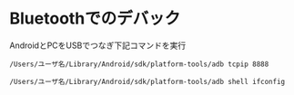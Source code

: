 # Bluetoothでのデバック

AndroidとPCをUSBでつなぎ下記コマンドを実行

```
/Users/ユーザ名/Library/Android/sdk/platform-tools/adb tcpip 8888
```

```
/Users/ユーザ名/Library/Android/sdk/platform-tools/adb shell ifconfig
```


